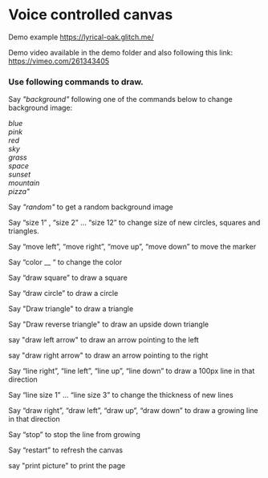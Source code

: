 
<h1>Voice controlled canvas</h1>

Demo example https://lyrical-oak.glitch.me/

Demo video available in the demo folder and also following this link: 
https://vimeo.com/261343405

<h3>Use following commands to draw.</h3>
Say <i>"background"</i> following one of the commands below to change background image:
    
   <i> blue <br>
    pink <br>
    red <br>
    sky <br>
    grass <br>
    space <br>
    sunset <br>
    mountain <br>
    pizza"</i>
    
Say <i>"random"</i> to get a random background image
  
Say “size 1” , “size 2” … “size 12” to change size of new circles, squares and triangles.

Say “move left”, “move right”, “move up”, “move down” to move the marker

Say “color __ “ to change the color

Say “draw square” to draw a square

Say “draw circle” to draw a circle

Say "Draw triangle" to draw a triangle

Say "Draw reverse triangle" to draw an upside down triangle

say "draw left arrow" to draw an arrow pointing to the left

say "draw right arrow" to draw an arrow pointing to the right

Say “line right”, “line left”, “line up”, “line down” to draw a 100px line in that direction

Say “line size 1” … “line size 3” to change the thickness of new lines

Say “draw right”, “draw left”, “draw up”, “draw down” to draw a growing line in that direction

Say “stop” to stop the line from growing

Say “restart” to refresh the canvas

say "print picture" to print the page
